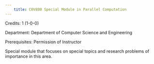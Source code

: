 ```yaml
---
    title: COV880 Special Module in Parallel Computation
---
```

Credits: 1 (1-0-0)

Department: Department of Computer Science and Engineering

Prerequisites: Permission of Instructor

Special module that focuses on special topics and research problems of importance in this area.